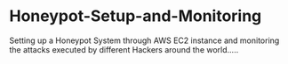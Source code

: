 # Honeypot-Setup-and-Monitoring
Setting up a Honeypot System through AWS EC2 instance and monitoring the attacks executed by different Hackers around the world.....
